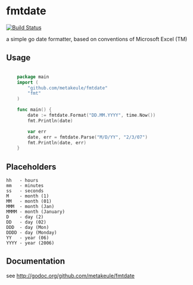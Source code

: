fmtdate
=======

[![Build Status](https://secure.travis-ci.org/metakeule/fmtdate.png)](http://travis-ci.org/metakeule/fmtdate)

a simple go date formatter, based on conventions of Microsoft Excel (TM)

Usage
-----

```go

	package main
	import (
		"github.com/metakeule/fmtdate"
		"fmt"
	)

	func main() {
		date := fmtdate.Format("DD.MM.YYYY", time.Now())
		fmt.Println(date)

		var err
		date, err = fmtdate.Parse("M/D/YY", "2/3/07")
		fmt.Println(date, err)
	}

```

Placeholders
------------

	hh   - hours
	mm   - minutes
	ss   - seconds
	M    - month (1)
	MM   - month (01)
	MMM  - month (Jan)
	MMMM - month (January)
	D    - day (2)
	DD   - day (02)
	DDD  - day (Mon)
	DDDD - day (Monday)
	YY   - year (06)
	YYYY - year (2006)

Documentation
-------------

see http://godoc.org/github.com/metakeule/fmtdate